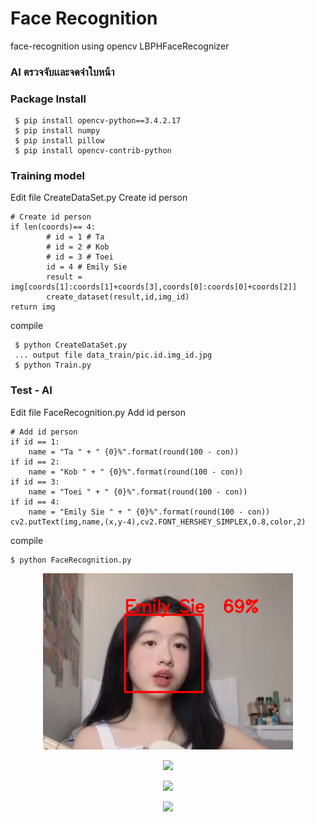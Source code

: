 # Face Recognition
face-recognition using opencv LBPHFaceRecognizer

### AI ตรวจจับเเละจดจำใบหน้า

### Package Install

```
 $ pip install opencv-python==3.4.2.17 
 $ pip install numpy
 $ pip install pillow
 $ pip install opencv-contrib-python
```

### Training model

Edit file CreateDataSet.py Create id person
```
# Create id person
if len(coords)== 4:
        # id = 1 # Ta
        # id = 2 # Kob
        # id = 3 # Toei
        id = 4 # Emily Sie
        result = img[coords[1]:coords[1]+coords[3],coords[0]:coords[0]+coords[2]]
        create_dataset(result,id,img_id)
return img
```

compile
```
 $ python CreateDataSet.py
 ... output file data_train/pic.id.img_id.jpg
 $ python Train.py
```

### Test - AI  
Edit file FaceRecognition.py Add id person
```
# Add id person
if id == 1:
    name = "Ta " + " {0}%".format(round(100 - con))
if id == 2:
    name = "Kob " + " {0}%".format(round(100 - con))
if id == 3:
    name = "Toei " + " {0}%".format(round(100 - con))
if id == 4:
    name = "Emily Sie " + " {0}%".format(round(100 - con))
cv2.putText(img,name,(x,y-4),cv2.FONT_HERSHEY_SIMPLEX,0.8,color,2)
```

compile
```
$ python FaceRecognition.py
```
<p align="center"><img width="400" src="/markdown/Emily_Sie-test.png" /> </p>
<p align="center"><img width="400" src="/markdown/app/Kob-test.png" /> </p>
<p align="center"><img width="400" src="/markdown/app/Ta-test.png" /> </p>
<p align="center"><img width="400" src="/markdown/app/Team1-test.png" /> </p>
